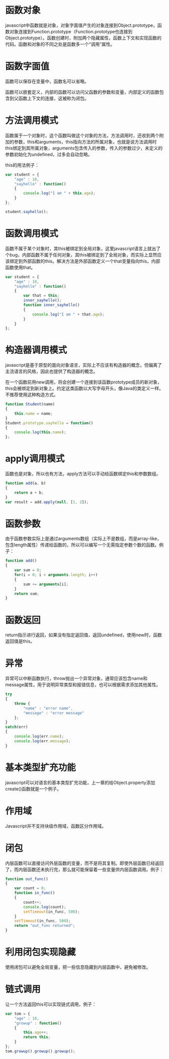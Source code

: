 # 函数对象

javascript中函数就是对象，对象字面值产生的对象连接到Object.prototype，函数对象连接到Function.prototype（Function.prototype也连接到Object.prototype）。函数创建时，附加两个隐藏属性，函数上下文和实现函数的代码。函数和对象的不同之处是函数多一个“调用”属性。

# 函数字面值

函数可以保存在变量中，函数名可以省略。

函数可以嵌套定义，内部的函数可以访问父函数的参数和变量，内部定义的函数包含到父函数上下文的连接，这被称为闭包。

# 方法调用模式

函数属于一个对象时，这个函数叫做这个对象的方法，方法调用时，还收到两个附加的参数，this和arguments，this指向方法的所属对象，也就是说方法调用时this绑定到其所属对象，arguments包含传入的参数，传入的参数过少，未定义的参数初始化为undefined，过多会自动忽略。

this的用法例子：
```javascript
var student = {
	"age" : 18,
	"sayhello" : function()
	{
		console.log("I am " + this.age);
	}
};

student.sayhello();
```

# 函数调用模式

函数不属于某个对象时，其this被绑定到全局对象，这里javascript语言上就出了个bug，内部函数不属于任何对象，其this被绑定到了全局对象，而实际上显然应该绑定到外部函数的this。解决方法是外部函数定义一个that变量指向this，内部函数使用that。

```javascript
var student = {
	"age" : 18,
	"sayhello" : function()
	{
		var that = this;
		inner_sayhello();
		function inner_sayhello()
		{
			console.log("I am " + that.age);
		}
	}
};
```

# 构造器调用模式

javascript是基于原型的面向对象语言，实际上不应该有构造器的概念，但偏离了主流语言的风格，因此也提供了构造器的概念。

在一个函数前用new调用，将会创建一个连接到该函数prototype成员的新对象，this会被绑定到新对象上。约定这类函数以大写字母开头，像Java的类定义一样。不推荐使用这种构造方式。

```javascript
function Student(name)
{
	this.name = name;
}
Student.prototype.sayhello = function()
{
	console.log(this.name);
};
```

# apply调用模式

函数也是对象，所以也有方法，apply方法可以手动给函数绑定this和参数数组。

```javascript
function add(a, b)
{
	return a + b;
}
var result = add.apply(null, [1, 2]);
```

# 函数参数

由于函数参数实际上是通过arguments数组（实际上不是数组，而是array-like，包含length属性）传递给函数的，所以可以编写一个无需指定参数个数的函数。例子：

```javascript
function add()
{
	var sum = 0;
	for(i = 0; i < arguments.length; i++)
	{
		sum += arguments[i];
	}
	return sum;
}
```

# 函数返回

return指示进行返回，如果没有指定返回值，返回undefined，使用new时，函数返回值是this。

# 异常

异常可以中断函数执行，throw抛出一个异常对象，通常应该包含name和message属性，用于说明异常类型和报错信息，也可以根据需求添加其他属性。

```javascript
try
{
	throw {
		"name" : "error name",
		"message" : "error message"
	};
}
catch(err)
{
	console.log(err.name);
	console.log(err.message);
}
```

# 基本类型扩充功能

javascript可以对语言的基本类型扩充功能，上一章的给Object.property添加create()函数就是一个例子。

# 作用域

Javascript并不支持块级作用域，函数区分作用域。

# 闭包

内层函数可以直接访问外层函数的变量，而不是将其复制。即使外层函数已经返回了，而内层函数还未执行完，那么就可能保留着一些变量供内层函数调用。例子：

```javascript
function out_func()
{
	var count = 0;
	function in_func()
	{
		count++;
		console.log(count);
		setTimeout(in_func, 500);
	}
	setTimeout(in_func, 500);
	return "out_func returned";
}
```

# 利用闭包实现隐藏

使用闭包可以避免全局变量，把一些信息隐藏到内层函数中，避免被修改。

# 链式调用

让一个方法返回this可以实现链式调用，例子：

```javascript
var tom = {
	"age" : 10,
	"growup" : function()
	{
		this.age++;
		return this;
	}
};
tom.growup().growup().growup();
```
